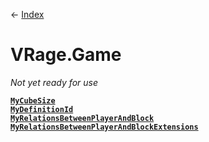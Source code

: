 ← [Index](Api-Index)
# VRage.Game
_Not yet ready for use_

**[`MyCubeSize`](VRage.Game.MyCubeSize)**  
**[`MyDefinitionId`](VRage.Game.MyDefinitionId)**  
**[`MyRelationsBetweenPlayerAndBlock`](VRage.Game.MyRelationsBetweenPlayerAndBlock)**  
**[`MyRelationsBetweenPlayerAndBlockExtensions`](VRage.Game.MyRelationsBetweenPlayerAndBlockExtensions)**  
